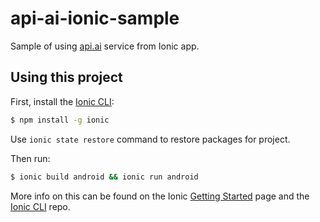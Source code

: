api-ai-ionic-sample
=====================

Sample of using [api.ai](https://api.ai/) service from Ionic app.

## Using this project

First, install the [Ionic CLI](https://github.com/driftyco/ionic-cli):
```bash
$ npm install -g ionic
```

Use `ionic state restore` command to restore packages for project.

Then run:

```bash
$ ionic build android && ionic run android
```

More info on this can be found on the Ionic [Getting Started](http://ionicframework.com/getting-started) page and the [Ionic CLI](https://github.com/driftyco/ionic-cli) repo.
